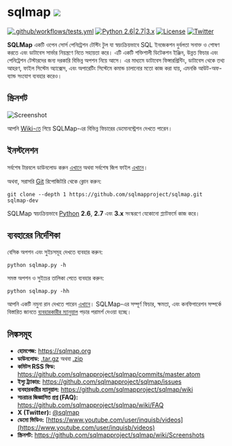 # sqlmap ![](https://i.imgur.com/fe85aVR.png)

[![.github/workflows/tests.yml](https://github.com/sqlmapproject/sqlmap/actions/workflows/tests.yml/badge.svg)](https://github.com/sqlmapproject/sqlmap/actions/workflows/tests.yml) [![Python 2.6|2.7|3.x](https://img.shields.io/badge/python-2.6|2.7|3.x-yellow.svg)](https://www.python.org/) [![License](https://img.shields.io/badge/license-GPLv2-red.svg)](https://raw.githubusercontent.com/sqlmapproject/sqlmap/master/LICENSE) [![Twitter](https://img.shields.io/badge/twitter-@sqlmap-blue.svg)](https://twitter.com/sqlmap)

**SQLMap** একটি ওপেন সোর্স পেনিট্রেশন টেস্টিং টুল যা স্বয়ংক্রিয়ভাবে SQL ইনজেকশন দুর্বলতা সনাক্ত ও শোষণ করতে এবং ডাটাবেস সার্ভার নিয়ন্ত্রণে নিতে সহায়তা করে। এটি একটি শক্তিশালী ডিটেকশন ইঞ্জিন, উন্নত ফিচার এবং পেনিট্রেশন টেস্টারদের জন্য দরকারি বিভিন্ন অপশন নিয়ে আসে। এর মাধ্যমে ডাটাবেস ফিঙ্গারপ্রিন্টিং, ডাটাবেস থেকে তথ্য আহরণ, ফাইল সিস্টেম অ্যাক্সেস, এবং অপারেটিং সিস্টেমে কমান্ড চালানোর মতো কাজ করা যায়, এমনকি আউট-অফ-ব্যান্ড সংযোগ ব্যবহার করেও।



স্ক্রিনশট
---

![Screenshot](https://raw.github.com/wiki/sqlmapproject/sqlmap/images/sqlmap_screenshot.png)

আপনি [Wiki-তে](https://github.com/sqlmapproject/sqlmap/wiki/Screenshots) গিয়ে SQLMap-এর বিভিন্ন ফিচারের ডেমোনস্ট্রেশন দেখতে পারেন।

ইনস্টলেশন
---
সর্বশেষ টারবলে ডাউনলোড করুন [এখানে](https://github.com/sqlmapproject/sqlmap/tarball/master) অথবা সর্বশেষ জিপ ফাইল [এখানে](https://github.com/sqlmapproject/sqlmap/zipball/master)।

অথবা, সরাসরি [Git](https://github.com/sqlmapproject/sqlmap) রিপোজিটরি থেকে ক্লোন করুন:

```
git clone --depth 1 https://github.com/sqlmapproject/sqlmap.git sqlmap-dev
```

SQLMap স্বয়ংক্রিয়ভাবে [Python](https://www.python.org/download/) **2.6**, **2.7** এবং **3.x** সংস্করণে যেকোনো প্ল্যাটফর্মে কাজ করে।



ব্যবহারের নির্দেশিকা
---

বেসিক অপশন এবং সুইচসমূহ দেখতে ব্যবহার করুন:

```
python sqlmap.py -h
```

সমস্ত অপশন ও সুইচের তালিকা পেতে ব্যবহার করুন:

```
python sqlmap.py -hh
```

আপনি একটি নমুনা রান দেখতে পারেন [এখানে](https://asciinema.org/a/46601)।
SQLMap-এর সম্পূর্ণ ফিচার, ক্ষমতা, এবং কনফিগারেশন সম্পর্কে বিস্তারিত জানতে [ব্যবহারকারীর ম্যানুয়াল](https://github.com/sqlmapproject/sqlmap/wiki/Usage) পড়ার পরামর্শ দেওয়া হচ্ছে।



লিঙ্কসমূহ
---

- **হোমপেজ:** https://sqlmap.org
- **ডাউনলোড:** [.tar.gz](https://github.com/sqlmapproject/sqlmap/tarball/master) অথবা [.zip](https://github.com/sqlmapproject/sqlmap/zipball/master)
- **কমিটস RSS ফিড:** https://github.com/sqlmapproject/sqlmap/commits/master.atom
- **ইস্যু ট্র্যাকার:** https://github.com/sqlmapproject/sqlmap/issues
- **ব্যবহারকারীর ম্যানুয়াল:** https://github.com/sqlmapproject/sqlmap/wiki
- **সচরাচর জিজ্ঞাসিত প্রশ্ন (FAQ):** https://github.com/sqlmapproject/sqlmap/wiki/FAQ
- **X (Twitter):** [@sqlmap](https://twitter.com/sqlmap)
- **ডেমো ভিডিও:** [https://www.youtube.com/user/inquisb/videos](https://www.youtube.com/user/inquisb/videos)
- **স্ক্রিনশট:** https://github.com/sqlmapproject/sqlmap/wiki/Screenshots

